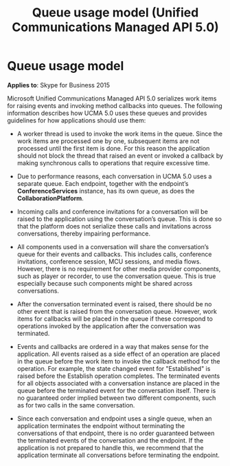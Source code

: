 ﻿---
title: Queue usage model (Unified Communications Managed API 5.0)
description: An overview of Queue usage model (Unified Communications Managed API 5.0).
TOCTitle: Queue usage model
ms:assetid: 7179d835-5fe3-4703-8b40-0245fd6ccea0
ms:mtpsurl: https://msdn.microsoft.com/library/Dn466081(v=office.16)
ms:contentKeyID: 65240012
ms.date: 07/27/2015
mtps_version: v=office.16
---

# Queue usage model


**Applies to**: Skype for Business 2015

Microsoft Unified Communications Managed API 5.0 serializes work items for raising events and invoking method callbacks into queues. The following information describes how UCMA 5.0 uses these queues and provides guidelines for how applications should use them:

  - A worker thread is used to invoke the work items in the queue. Since the work items are processed one by one, subsequent items are not processed until the first item is done. For this reason the application should not block the thread that raised an event or invoked a callback by making synchronous calls to operations that require excessive time.

  - Due to performance reasons, each conversation in UCMA 5.0 uses a separate queue. Each endpoint, together with the endpoint’s **ConferenceServices** instance, has its own queue, as does the **CollaborationPlatform**.

  - Incoming calls and conference invitations for a conversation will be raised to the application using the conversation’s queue. This is done so that the platform does not serialize these calls and invitations across conversations, thereby impairing performance.

  - All components used in a conversation will share the conversation’s queue for their events and callbacks. This includes calls, conference invitations, conference session, MCU sessions, and media flows. However, there is no requirement for other media provider components, such as player or recorder, to use the conversation queue. This is true especially because such components might be shared across conversations.

  - After the conversation terminated event is raised, there should be no other event that is raised from the conversation queue. However, work items for callbacks will be placed in the queue if these correspond to operations invoked by the application after the conversation was terminated.

  - Events and callbacks are ordered in a way that makes sense for the application. All events raised as a side effect of an operation are placed in the queue before the work item to invoke the callback method for the operation. For example, the state changed event for "Established" is raised before the Establish operation completes. The terminated events for all objects associated with a conversation instance are placed in the queue before the terminated event for the conversation itself. There is no guaranteed order implied between two different components, such as for two calls in the same conversation.

  - Since each conversation and endpoint uses a single queue, when an application terminates the endpoint without terminating the conversations of that endpoint, there is no order guaranteed between the terminated events of the conversation and the endpoint. If the application is not prepared to handle this, we recommend that the application terminate all conversations before terminating the endpoint.

